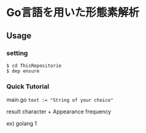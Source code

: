 # Go言語を用いた形態素解析
## Usage

### setting
```
$ cd ThisRepositorie
$ dep ensure
```

### Quick Tutorial
main.go
`text := "String of your choice"`

result
character  + Appearance frequency

ex) 
golang 1
